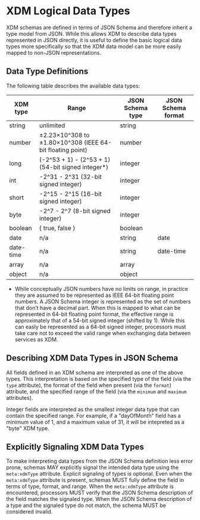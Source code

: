 # XDM Logical Data Types

XDM schemas are defined in terms of JSON Schema and therefore inherit a type model from JSON. While this allows XDM to describe data types represented in JSON directly, it is useful to define the basic logical data types more specifically so that the XDM data model can be more easily mapped to non-JSON representations.

## Data Type Definitions

The following table describes the available data types:

| XDM type | Range | JSON Schema type | JSON Schema format |
|---|---|---|---|
| string | unlimited | string ||
| number | ±2.23×10^308 to ±1.80×10^308 (IEEE 64-bit floating point) | number ||
| long | (-2^53 + 1) - (2^53 + 1) (54-bit signed integer\*) | integer ||
| int | -2^31 - 2^31 (32-bit signed integer) | integer ||
| short | -2^15 - 2^15 (16-bit signed integer) | integer ||
| byte | -2^7 - 2^7 (8-bit signed integer) | integer ||
| boolean | { true, false } | boolean ||
| date | n/a | string | date |
| date-time | n/a | string | date-time |
| array | n/a | array ||
| object | n/a | object ||

* While conceptually JSON numbers have no limits on range, in practice they are assumed to be represented as IEEE 64-bit floating point numbers. A JSON Schema integer is represented as the set of numbers that don’t have a decimal part. When this is mapped to what can be represented in 64-bit floating point format, the effective range is approximately that of a 54-bit signed integer (shifted by 1). While this can easly be represented as a 64-bit signed integer, processors must take care not to exceed the valid range when exchanging data between services as XDM.

## Describing XDM Data Types in JSON Schema

All fields defined in an XDM schema are interpreted as one of the above types. This interpretation is based on the specified type of the field (via the `type` attribute), the format of the field when present (via the `format`) attribute, and the specified range of the field (via the `minimum` and `maximum` attributes).

Integer fields are interpreted as the smallest integer data type that can contain the specified range. For example, if a "dayOfMonth" field has a minimum value of 1, and a maximum value of 31, it will be intepreted as a "byte" XDM type.

## Explicitly Signaling XDM Data Types

To make interpreting data types from the JSON Schema definition less error prone, schemas MAY explicitly signal the intended data type using the `meta:xdmType` attribute. Explicit signaling of types is optional. Even when the `meta:xdmType` attribute is present, schemas MUST fully define the field in terms of type, format, and range. When the `meta:xdmType` attribute is encountered, processors MUST verify that the JSON Schema description of the field matches the signaled type. When the JSON Schema description of a type and the signaled type do not match, the schema MUST be considered invalid.
